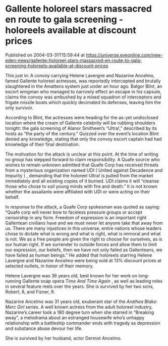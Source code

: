 # Gallente holoreel stars massacred en route to gala screening - holoreels available at discount prices
Published on 2004-03-31T15:59:44 at https://universe.eveonline.com/new-eden-news/gallente-holoreel-stars-massacred-en-route-to-gala-screening-holoreels-available-at-discount-prices

This just in: A convoy carrying Helene Lavergne and Nazarine Ancelmo, famed Gallente holoreel actresses, was reportedly intercepted and brutally slaughtered in the Amattens system just under an hour ago. Balgor Blint, an escort wingman who managed to narrowly effect an escape in his capsule, claims the convoy was ambushed by a mixed squadron of interceptors and frigate missile boats which quickly decimated its defenses, leaving him the only survivor.  
  
According to Blint, the actresses were heading for the as-yet undisclosed location where the cream of Gallente celebrity will be rubbing shoulders tonight: the gala screening of Alanor Smitheen’s “Ultra!,” described by its hosts as “the party of the century.” Quizzed over the event’s location Blint denied any knowledge, stating that only the convoy escort captain had had knowledge of their final destination.   
  
The motivation for the attack is unclear at this point. At the time of writing no group has stepped forward to claim responsibility. A Quafe source who wishes to remain unknown admitted that Quafe Corp has received threats from a mysterious organization named UDI ( United against Decadence and Impurity ) , demanding that the holoreel Ultra! is pulled from the market immediately and all existing copies of it burned. UDI claims it will “cleanse those who chose to soil young minds with fire and death.” It is not known whether the assailants were affiliated with UDI or were acting on their behalf.   
  
In response to the attack, a Quafe Corp spokesman was quoted as saying: “Quafe corp will never bow to faceless pressure groups or accept censorship in any form. Freedom of expression is an important right Gallentean civilians have and we must never let anyone take that away from us. There are many injustices in this universe, entire nations whose leaders chose to dictate what is wrong and what is right, what is immoral and what is not. We as a free people are given the right to choose for ourselves, as is our human right. If we surrender to outside forces and allow them to limit our expression, our beliefs, then we have not only failed as Gallenteans, we have failed as human beings.” He added that holoreels starring Helene Lavergne and Nazarine Ancelmo were being sold at 13% discount prices at selected outlets, in honor of their memory.   
  
Helene Lavergne was 36 years old, best known for her work on long-running Gallente soap opera _Time And Time Again_ , as well as leading roles in several feature reels over the years. She is survived by her two sons, Robert, 8, and Fizner, 9.   
  
Nazarine Ancelmo was 31 years old, exuberant star of the _Arathea Blake: Merc Girl_ series. A well known actress from the adult holoreel industry, Nazarine’s career took a 180 degree turn when she starred in “Breaking away”, a melodrama about an estranged housewife who’s unhappy relationship with a battleship commander ends with tragedy as depression and substance abuse devour her life.   
  
She is survived by her husband, actor Dermot Ancelmo.
